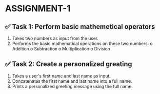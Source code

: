 # ASSIGNMENT-1
## ✅ Task 1: Perform basic mathemetical operators
1.  Takes two numbers as input from the user.
2.  Performs the basic mathematical operations on these two numbers:
o	Addition
o	Subtraction
o	Multiplication
o	Division

## ✅ Task 2: Create a personalized greating
1.  Takes a user's first name and last name as input.
2.  Concatenates the first name and last name into a full name.
3.  Prints a personalized greeting message using the full name.

